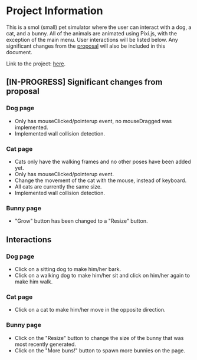 # Project Information
This is a smol (small) pet simulator where the user can interact with a dog, a cat, and a bunny. All of the animals are animated using Pixi.js, with the exception of the main menu. User interactions will be listed below. Any significant changes from the [proposal](https://github.com/peachhichew/Smol-Pet-Sim/blob/master/Proposal.md) will also be included in this document.

Link to the project: [here](https://people.rit.edu/sxw8136/330/Smol-Pet-Sim/code/index.html).

## [IN-PROGRESS] Significant changes from proposal

### Dog page
- Only has mouseClicked/pointerup event, no mouseDragged was implemented.
- Implemented wall collision detection.

### Cat page
- Cats only have the walking frames and no other poses have been added yet.
- Only has mouseClicked/pointerup event.
- Change the movement of the cat with the mouse, instead of keyboard.
- All cats are currently the same size.
- Implemented wall collision detection.

### Bunny page
- "Grow" button has been changed to a "Resize" button.

## Interactions

### Dog page
- Click on a sitting dog to make him/her bark.
- Click on a walking dog to make him/her sit and click on him/her again to make him walk.

### Cat page
- Click on a cat to make him/her move in the opposite direction.

### Bunny page
- Click on the "Resize" button to change the size of the bunny that was most recently generated.
- Click on the "More buns!" button to spawn more bunnies on the page.
